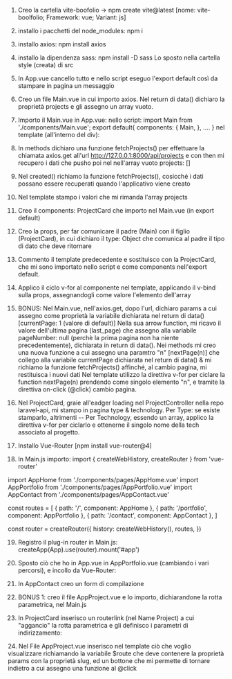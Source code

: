 1. Creo la cartella vite-boofolio -> npm create vite@latest [nome: vite-boolfolio; Framework: vue; Variant: js]
2. installo i pacchetti del node_modules: npm i
3. installo axios: npm install axios
4. installo la dipendenza sass: npm install -D sass
   Lo sposto nella cartella style (creata) di src

5. In App.vue cancello tutto e nello script eseguo l'export default così da stampare in pagina un messaggio

6. Creo un file Main.vue in cui importo axios.
   Nel return di data() dichiaro la proprietà projects e gli assegno un array vuoto.

7. Importo il Main.vue in App.vue:
nello script: import Main from './components/Main.vue';
export default{ components: { Main, }, .... }
nel template (all'interno del div): <Main />

8. In methods dichiaro una funzione fetchProjects() per effettuare la chiamata axios.get all'url http://127.0.0.1:8000/api/projects e con then mi recupero i dati che pusho poi nel nell'array vuoto projects: []

9. Nel created() richiamo la funzione fetchProjects(), cosicché i dati possano essere recuperati quando l'applicativo viene creato

10. Nel template stampo i valori che mi rimanda l'array projects

11. Creo il components: ProjectCard che importo nel Main.vue (in export default)

12. Creo la props, per far comunicare il padre (Main) con il figlio (ProjectCard), in cui dichiaro il type: Object che comunica al padre il tipo di dato che deve ritornare

13. Commento il template predecedente e sostituisco con la ProjectCard, che mi sono importato nello script e come components nell'export default.

14. Applico il ciclo v-for al componente nel template, applicando il v-bind sulla props, assegnandogli come valore l'elemento dell'array

15. BONUS: Nel Main.vue, nell'axios.get, dopo l'url, dichiaro params a cui assegno come proprietà la variabile dichiarata nel return di data() [currentPage: 1 (valore di default)]
    Nella sua arrow function, mi ricavo il valore dell'ultima pagina (last_page) che assegno alla variabile pageNumber: null (perchè la prima pagina non ha niente precedentemente), dichiarata in return di data().
    Nei methods mi creo una nuova funzione a cui assegno una paramtro "n" [nextPage(n)] che collego alla variabile currentPage dichiarata nel return di data() & mi richiamo la
    funzione fetchProjects() affinché, al cambio pagina, mi restituisca i nuovi dati
    Nel template utilizzo la direttiva v-for per ciclare la function nextPage(n) prendendo come singolo elemento "n", e tramite la direttiva on-click (@click) cambio pagina.

16. Nel ProjectCard, graie all'eadger loading nel ProjectController nella repo laravel-api, mi stampo in pagina type & technology.
    Per Type: se esiste stamparlo, altrimenti --
    Per Technology, essendo un array, applico la direttiva v-for per ciclarlo e ottenerne il singolo nome della tech associato al progetto.

17. Installo Vue-Router [npm install vue-router@4]

18. In Main.js importo:
import { createWebHistory, createRouter } from 'vue-router'

import AppHome from './components/pages/AppHome.vue'
import AppPortfolio from './components/pages/AppPortfolio.vue'
import AppContact from './components/pages/AppContact.vue'

const routes = [
  { path: '/', component: AppHome },
  { path: '/portfolio', component: AppPortfolio },
  { path: '/contact', component: AppContact },
]

const router = createRouter({
  history: createWebHistory(),
  routes,
})

19. Registro il plug-in router in Main.js: createApp(App).use(router).mount('#app')

20. Sposto ciò che ho in App.vue in AppPortfolio.vue (cambiando i vari percorsi), e incollo da Vue-Router:
<template>
  <h1>Hello App!</h1>
  <p><strong>Current route path:</strong> {{ $route.fullPath }}</p>
  <nav>
    <RouterLink to="/">Go to Home</RouterLink>
    <RouterLink to="/portfolio">Go to Portfolio</RouterLink>
    <RouterLink to="/contact">Go to contact</RouterLink>
  </nav>
  <main>
    <RouterView />
  </main>
</template>

21. In AppContact creo un form di compilazione

22. BONUS 1: creo il file AppProject.vue e lo importo, dichiarandone la rotta parametrica, nel Main.js
23. In ProjectCard inserisco un routerlink (nel Name Project) a cui "aggancio" la rotta parametrica e gli definisco i parametri di indirizzamento:
<RouterLink :to="{name: 'project.show', params:{slug: singleProject.slug}}">
24. Nel File AppProject.vue inserisco nel template ciò che voglio visualizzare richiamando la variabile $route che deve contenere la proprietà params con la proprietà slug, ed un bottone che mi permette di tornare indietro a cui assegno una funzione al @click
<template>
    <div>
        <p>
            {{ $route.params.slug }}
        </p>

        <button @click="goBack">
            Back to the Future
        </button>
    </div>

</template>

<script>
    export default {
        methods:{
            goBack(){
                this.$router.back()
            }
        }
    }
</script>

